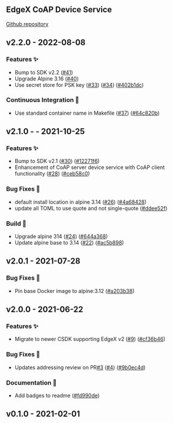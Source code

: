 ## EdgeX CoAP Device Service
[Github repository](https://github.com/edgexfoundry/device-coap-c)


<a name="2.2.0"></a>

## v2.2.0 - 2022-08-08

### Features ✨
- Bump to SDK v2.2 ([#41](https://github.com/edgexfoundry/device-coap-c/issues/41))
- Upgrade Alpine 3.16 ([#40](https://github.com/edgexfoundry/device-coap-c/issues/40))
- Use secret store for PSK key ([#33](https://github.com/edgexfoundry/device-coap-c/issues/33)) ([#34](https://github.com/edgexfoundry/device-coap-c/issues/34)) ([#402b1dc](https://github.com/edgexfoundry/device-coap-c/commits/402b1dc))

### Continuous Integration 🔄
- Use standard container name in Makefile ([#37](https://github.com/edgexfoundry/device-coap-c/issues/37)) ([#64c820b](https://github.com/edgexfoundry/device-coap-c/commits/64c820b))

<a name="v2.1.0"></a>

## v2.1.0 - - 2021-10-25

### Features ✨
- Bump to SDK v2.1 ([#30](https://github.com/edgexfoundry/device-coap-c/issues/30)) ([#12271f6](https://github.com/edgexfoundry/device-coap-c/commits/12271f6))
- Enhancement of CoAP server device service with CoAP client functionality ([#28](https://github.com/edgexfoundry/device-coap-c/issues/28)) ([#ceb58c0](https://github.com/edgexfoundry/device-coap-c/commits/ceb58c0))

### Bug Fixes 🐛
- default install location in alpine 3.14 ([#26](https://github.com/edgexfoundry/device-coap-c/issues/26)) ([#4a68428](https://github.com/edgexfoundry/device-coap-c/commits/4a68428))
- update all TOML to use quote and not single-quote ([#ddee52f](https://github.com/edgexfoundry/device-coap-c/commits/ddee52f))

### Build 👷
- Upgrade alpine 314 ([#24](https://github.com/edgexfoundry/device-coap-c/issues/24)) ([#644a368](https://github.com/edgexfoundry/device-coap-c/commits/644a368))
- Update alpine base to 3.14 ([#22](https://github.com/edgexfoundry/device-coap-c/issues/22)) ([#ac5b898](https://github.com/edgexfoundry/device-coap-c/commits/ac5b898))

<a name="v2.0.0"></a>

## v2.0.1 - 2021-07-28

### Bug Fixes 🐛

- Pin base Docker image to alpine:3.12 ([#a203b38](https://github.com/edgexfoundry/device-coap-c/commits/a203b38))

## v2.0.0 - 2021-06-22

### Features ✨
- Migrate to newer CSDK supporting EdgeX v2 ([#9](https://github.com/edgexfoundry/device-coap-c/issues/9)) ([#cf36b46](https://github.com/edgexfoundry/device-coap-c/commits/cf36b46))

### Bug Fixes 🐛
- Updates addressing review on PR[#3](https://github.com/edgexfoundry/device-coap-c/issues/3) ([#4](https://github.com/edgexfoundry/device-coap-c/issues/4)) ([#9b0ec4d](https://github.com/edgexfoundry/device-coap-c/commits/9b0ec4d))

### Documentation 📖
- Add badges to readme ([#fd990de](https://github.com/edgexfoundry/device-coap-c/commits/fd990de))

<a name="v0.1.0"></a>
## v0.1.0 - 2021-02-01

[Unreleased]: https://github.com/edgexfoundry/device-coap-c/compare/x.y.z...HEAD
[x.y.z]: https://github.com/edgexfoundry/device-coap-c/compare/v0.1.0...x.y.z
